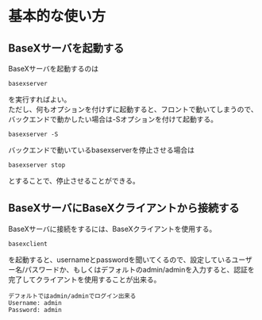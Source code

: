 # 基本的な使い方

## BaseXサーバを起動する

BaseXサーバを起動するのは
```
basexserver
```
を実行すればよい。  
ただし、何もオプションを付けずに起動すると、フロントで動いてしまうので、バックエンドで動かしたい場合は-Sオプションを付けて起動する。
```
basexserver -S
```
バックエンドで動いているbasexserverを停止させる場合は
```
basexserver stop
```
とすることで、停止させることができる。

## BaseXサーバにBaseXクライアントから接続する
BaseXサーバに接続をするには、BaseXクライアントを使用する。
```
basexclient
```
を起動すると、usernameとpasswordを聞いてくるので、設定しているユーザー名/パスワードか、もしくはデフォルトのadmin/adminを入力すると、認証を完了してクライアントを使用することが出来る。
```
デフォルトではadmin/adminでログイン出来る
Username: admin
Password: admin
```
